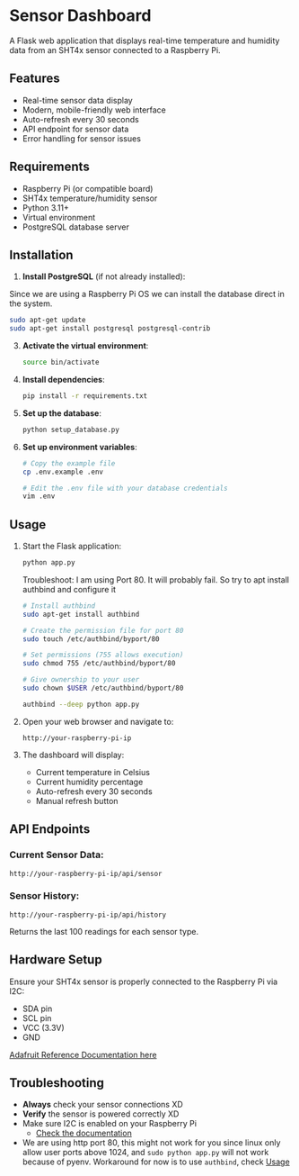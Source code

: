 # Sensor Dashboard

A Flask web application that displays real-time temperature and humidity data from an SHT4x sensor connected to a Raspberry Pi.

## Features

- Real-time sensor data display
- Modern, mobile-friendly web interface
- Auto-refresh every 30 seconds
- API endpoint for sensor data
- Error handling for sensor issues

## Requirements

- Raspberry Pi (or compatible board)
- SHT4x temperature/humidity sensor
- Python 3.11+
- Virtual environment
- PostgreSQL database server

## Installation

1. **Install PostgreSQL** (if not already installed):

Since we are using a Raspberry Pi OS we can install the database direct in the system.

   ```bash
   sudo apt-get update
   sudo apt-get install postgresql postgresql-contrib
   ```

3. **Activate the virtual environment**:
   ```bash
   source bin/activate
   ```

4. **Install dependencies**:
   ```bash
   pip install -r requirements.txt
   ```

5. **Set up the database**:
   ```bash
   python setup_database.py
   ```

6. **Set up environment variables**:
   ```bash
   # Copy the example file
   cp .env.example .env
   
   # Edit the .env file with your database credentials
   vim .env
   ```

## Usage

1. Start the Flask application:
   ```bash
   python app.py
   ```

   Troubleshoot: I am using Port 80. It will probably fail. So try to apt install authbind and configure it
   
   ```bash
   # Install authbind
   sudo apt-get install authbind

   # Create the permission file for port 80
   sudo touch /etc/authbind/byport/80

   # Set permissions (755 allows execution)
   sudo chmod 755 /etc/authbind/byport/80

   # Give ownership to your user
   sudo chown $USER /etc/authbind/byport/80
   
   authbind --deep python app.py
   ```

2. Open your web browser and navigate to:
   ```
   http://your-raspberry-pi-ip
   ```

3. The dashboard will display:
   - Current temperature in Celsius
   - Current humidity percentage
   - Auto-refresh every 30 seconds
   - Manual refresh button

## API Endpoints

### Current Sensor Data:
```
http://your-raspberry-pi-ip/api/sensor
```

### Sensor History:
```
http://your-raspberry-pi-ip/api/history
```
Returns the last 100 readings for each sensor type.

## Hardware Setup

Ensure your SHT4x sensor is properly connected to the Raspberry Pi via I2C:
- SDA pin
- SCL pin
- VCC (3.3V)
- GND

[Adafruit Reference Documentation here](https://learn.adafruit.com/adafruit-sht40-temperature-humidity-sensor/python-circuitpython)

## Troubleshooting

- **Always** check your sensor connections XD
- **Verify** the sensor is powered correctly XD
- Make sure I2C is enabled on your Raspberry Pi
   - [Check the documentation](https://www.raspberrypi.com/documentation/computers/configuration.html#i2c)
- We are using http port 80, this might not work for you since linux only allow user ports above 1024, and `sudo python app.py` will not work because of pyenv. Workaround for now is to use `authbind`, check [Usage](#usage)